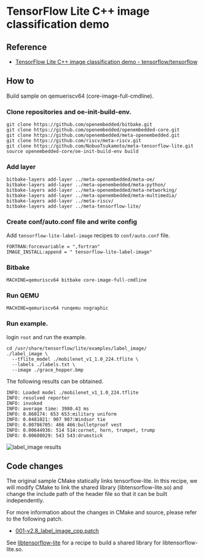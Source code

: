 # TensorFlow Lite C++ image classification demo

## Reference

- [TensorFlow Lite C++ image classification demo - tensorflow/tensorflow](https://github.com/tensorflow/tensorflow/blob/v2.8.0/tensorflow/lite/examples/label_image/README.md)

## How to
Build sample on qemueriscv64 (core-image-full-cmdline).

### Clone repositories and oe-init-build-env.
```
git clone https://github.com/openembedded/bitbake.git
git clone https://github.com/openembedded/openembedded-core.git
git clone https://github.com/openembedded/meta-openembedded.git
git clone https://github.com/riscv/meta-riscv.git
git clone https://github.com/NobuoTsukamoto/meta-tensorflow-lite.git
source openembedded-core/oe-init-build-env build
```

### Add layer
```
bitbake-layers add-layer ../meta-openembedded/meta-oe/
bitbake-layers add-layer ../meta-openembedded/meta-python/
bitbake-layers add-layer ../meta-openembedded/meta-networking/
bitbake-layers add-layer ../meta-openembedded/meta-multimedia/
bitbake-layers add-layer ../meta-riscv/
bitbake-layers add-layer ../meta-tensorflow-lite/
```

### Create conf/auto.conf file and write config
Add `tensorflow-lite-label-image` recipes to `conf/auto.conf` file.
```
FORTRAN:forcevariable = ",fortran"
IMAGE_INSTALL:append = " tensorflow-lite-label-image"
```

### Bitbake
```
MACHINE=qemuriscv64 bitbake core-image-full-cmdline
```

### Run QEMU
```
MACHINE=qemuriscv64 runqemu nographic
```

### Run example.
login `root` and run the example.
```
cd /usr/share/tensorflow/lite/examples/label_image/
./label_image \
  --tflite_model ./mobilenet_v1_1.0_224.tflite \
  --labels ./labels.txt \
  --image ./grace_hopper.bmp 
```

The following results can be obtained.
```
INFO: Loaded model ./mobilenet_v1_1.0_224.tflite
INFO: resolved reporter
INFO: invoked
INFO: average time: 3980.43 ms
INFO: 0.860174: 653 653:military uniform
INFO: 0.0481021: 907 907:Windsor tie
INFO: 0.00786705: 466 466:bulletproof vest
INFO: 0.00644936: 514 514:cornet, horn, trumpet, trump
INFO: 0.00608029: 543 543:drumstick
```
![label_image results](./image/label_image_cpp.png)

## Code changes
The original sample CMake statically links tensorflow-lite.
In this recipe, we will modify CMake to link the shared library (libtensorflow-lite.so) and change the include path of the header file so that it can be built independently.  

For more information about the changes in CMake and source, please refer to the following patch.
- [001-v2.8_label_image_cpp.patch](../recipes-examples/tensorflow-lite/files/001-v2.8_label_image_cpp.patch)

See [libtensorflow-lite](../recipes-framework/tensorflow-lite/libtensorflow-lite_2.8.0.bb) for a recipe to build a shared library for libtensorflow-lite.so.
